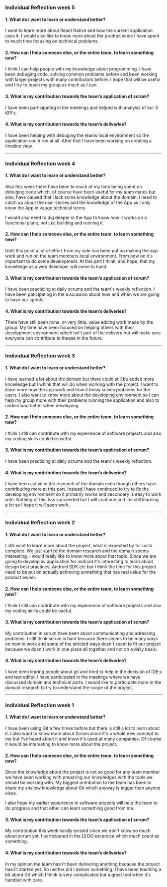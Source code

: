 ### Individual Reflection week 5

#### 1. What do I want to learn or understand better?
I want to learn more about React Native and how the current application uses it. I would also like to know more about the product since I have spent to much time focusing on technical problems.

#### 2. How can I help someone else, or the entire team, to learn something new?
I think I can help people with my knowledge about programming. I have been debuging code, solving common problems before and been working with larger projects with many contributors before. I hope that will be useful and I try to teach my group as much as I can.

#### 3. What is my contribution towards the team’s application of scrum?
I have been participating in the meetings and helped with analysis of our 3 KPI's.

#### 4. What is my contribution towards the team’s deliveries?
I have been helping with debuging the teams local environment so the application could run at all. After that I have been working on creating a timeline view. 

---

### Individual Reflection week 4

#### 1. What do I want to learn or understand better?
Also this week there have been to much of my time being spent on debuging code which, of course have been useful for my team mates but also, have caused that I lack some knowledge about the domain. I need to catch up about the user stories and the knowledge of the App as I only know the App in vauge technical terms.

I would also need to dig deeper in the App to know how it works on a functional plane, not just building and running it. 

#### 2. How can I help someone else, or the entire team, to learn something new?
Until this point a lot of effort from my side has been put on making the app work and run on the team members local environment. From now on it's important to do some development. At this part I think, and hope, that my knowledge as a web developer will come to hand.

#### 3. What is my contribution towards the team’s application of scrum?
I have been practicing at daily scrums and the team's weekly reflection. I have been paticipating in the discussion about how and when we are going to have our sprints.

#### 4. What is my contribution towards the team’s deliveries?
There have still been none, or very little, value adding work made by the group. My time have been focused on helping others with their development environment which isn't part of the delivery but will make sure everyone can contribute to theese in the future.

---

### Individual Reflection week 3

#### 1. What do I want to learn or understand better?
I have learned a lot about the domain but there could still be added more knowledge but I whink that will do when working with the project. I want to learn more how the app work and how it today solves problems for the users. I also want to know more about the developing environment so I can help my group more with their problems running the application and also to understand better when developing.

#### 2. How can I help someone else, or the entire team, to learn something new?
I think I still can contribute with my experience of software projects and also my coding skills could be useful.

#### 3. What is my contribution towards the team’s application of scrum?
I have been practicing at daily scrums and the team's weekly reflection.

#### 4. What is my contribution towards the team’s deliveries?
I have been active in the research of the domain even though others have contributing more at this part. Instead I have continued to try to fix the developing environment so it primarily works and secondary is easy to work with. Nothing of this has succeeded but I will continue and I'm still learning a lot so I hope it will soon work.

---

### Individual Reflection week 2

#### 1. What do I want to learn or understand better?
I still want to learn more about the project, what is expected by for us to complete. We just started the domain research and the domain seems interesting. I would really like to know more about that topic. Since we are going to develop av application for android it's interesting to learn about design best practices, Android SDK etc but I think the time for this project need to be put on actually achieving something that has real value for the product owner.

#### 2. How can I help someone else, or the entire team, to learn something new?
I think I still can contribute with my experience of software projects and also my coding skills could be useful. 

#### 3. What is my contribution towards the team’s application of scrum?
My contribution in scrum have been about communicating and adressing problems. I still think scrum is hard because there seems to be many ways on how to work and some of the stricted ways dosn't seem to fit our project because we dosn't work in one place all together and not on a daily basis.

#### 4. What is my contribution towards the team’s deliveries?

I have been learing people about git and tried to help in the decision of IDE:s and text editor. I have participated in the meetings where we have discussed domain and technical parts. I would like to participate more in the domain research to try to understand the scope of the project.

---

### Individual Reflection week 1

#### 1. What do I want to learn or understand better?
I have been using Git a few times before but there is still a lot to learn about it. I also want to know more about Scrum since it's a whole new concept to me but I've heard about it and know it's used at many companies. Of course it would be interesting to know more about the project.

#### 2. How can I help someone else, or the entire team, to learn something new?
Since the knowledge about the project is not so good for any team member we have been working with preparing our knowledges with the tools we should be working with. My biggest ontribution to the team has been to share my shallow knowledge about Git which anyway is bigger than anyone elses.

I also hope my earlier experience in software projects will help the team to do progress and that other can learn something good from me.

#### 3. What is my contribution towards the team’s application of scrum?

My contribution this week hardly existed since we don't know so much about scrum yet. I participated in the LEGO excercise which much count as something.

#### 4. What is my contribution towards the team’s deliveries?

In my opinion the team hasn't been delivering anything because the project hasn't started yet. So neither did I deliver something. I have been teaching a bit about Git which I think is very complicated but a great tool when it's handled with care. 
